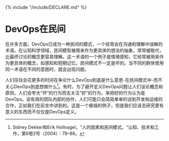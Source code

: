 {% include "/include/DECLARE.md" %}

# DevOps在民间

在许多方面，DevOps已成为一种民间的模式，一个经常会在沟通和理解中误解的术语。在认知科学领域，民间模型被用来作为更具体的想法的抽象，常常被取代，比最终讨论的概念更容易理解。这一术语的一个例子是情境感知，它经常被用来作为更具体的概念，如感知和短期记忆。民间模式不一定是坏的。当不同的群体使用同一术语在不同的意图时，就会出现问题。

人们往往会花更多的时间在争论什么DevOps到底是什么意思-在民间模式中-而不关心DevOps到底想做什么[^1]。有时，为了避开定义DevOps问题让人们谈论概念和原则，人们会夸大“坏”的行为而去关注“好”的行为，来把好的行为认为是DevOps。谈有效的团队内部的协作，人们可能只会简简单单的谈到开发和运维的合作，正如我们在前言中讲到的。这是一个极端的例子，但是我们应该去研究更有意义的东西而不仅仅是DevOps定义。

[^1]: Sidney Dekker和Erik Hollnagel，“人的因素和民间模式。“认知、技术和工作，第6卷2号（2004）：79–86。
